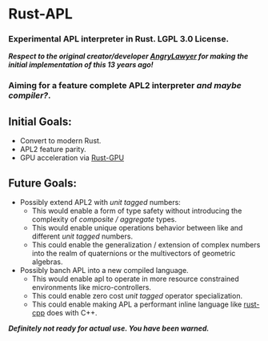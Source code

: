 # Rust-APL

### Experimental APL interpreter in Rust. LGPL 3.0 License.

***Respect to the original creator/developer [AngryLawyer](https://github.com/AngryLawyer) for making the initial implementation of this 13 years ago!***

### Aiming for a feature complete APL2 interpreter *and maybe compiler?*.

## Initial Goals:
- Convert to modern Rust.
- APL2 feature parity.
- GPU acceleration via [Rust-GPU](https://github.com/Rust-GPU/rust-gpu)

## Future Goals:
- Possibly extend APL2 with *unit tagged* numbers:
  - This would enable a form of type safety without introducing the complexity of *composite / aggregate* types.
  - This would enable unique operations behavior between like and different *unit tagged* numbers.
  - This could enable the generalization / extension of complex numbers into the realm of quaternions or the multivectors of geometric algebras.
- Possibly banch APL into a new compiled language.
  - This would enable apl to operate in more resource constrained environments like micro-controllers.
  - This could enable zero cost *unit tagged* operator specialization.
  - This could enable making APL a performant inline language like [rust-cpp](https://github.com/mystor/rust-cpp) does with C++.

***Definitely not ready for actual use. You have been warned.***
